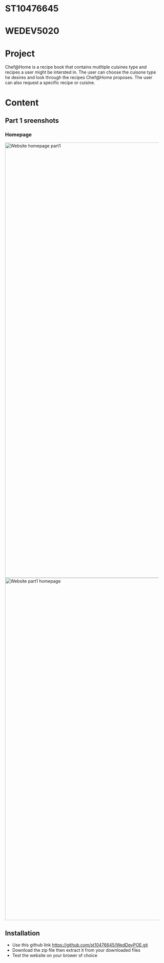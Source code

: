 # ST10476645
# WEDEV5020 

# Project
Chef@Home is a recipe book that contains mutltiple cuisines type and recipes a user might be intersted in. The user can choose the cuisone type he desires and look through the recipes Chef@Home proposes. The user can also request a specific recipe or cuisine.
# Content
## Part 1 sreenshots
### Homepage
<img width="2714" height="1419" alt="Website homepage part1" src="https://github.com/user-attachments/assets/733656b5-9ec4-4e20-a02c-0a037f0b0bb4" />

<img width="2690" height="1116" alt="Website part1 homepage" src="https://github.com/user-attachments/assets/2ce7733a-49ff-4717-a457-4f08062d2069" />




 

## Installation

- Use this github link https://github.com/st10476645/WedDevPOE.git
- Download the zip file then extract it from your downloaded files
- Test the website on your brower of choice
